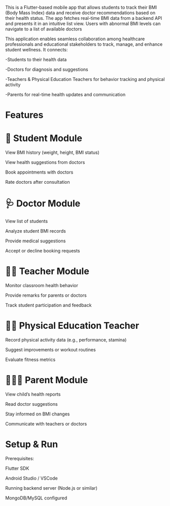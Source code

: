 This is a Flutter-based mobile app that allows students to track their BMI (Body Mass Index) data and receive doctor recommendations based on their health status. The app fetches real-time BMI data from a backend API and presents it in an intuitive list view. Users with abnormal BMI levels can navigate to a list of available doctors

This application enables seamless collaboration among healthcare professionals and educational stakeholders to track, manage, and enhance student wellness. It connects:

-Students to their health data

-Doctors for diagnosis and suggestions

-Teachers & Physical Education Teachers for behavior tracking and physical activity

-Parents for real-time health updates and communication

# Features
# 🔵 Student Module

View BMI history (weight, height, BMI status)

View health suggestions from doctors

Book appointments with doctors

Rate doctors after consultation

# 🩺 Doctor Module

View list of students

Analyze student BMI records

Provide medical suggestions

Accept or decline booking requests

# 🧑‍🏫 Teacher Module

Monitor classroom health behavior

Provide remarks for parents or doctors

Track student participation and feedback

# 🏃‍♂️ Physical Education Teacher

Record physical activity data (e.g., performance, stamina)

Suggest improvements or workout routines

Evaluate fitness metrics

# 👨‍👩‍👧 Parent Module

View child’s health reports

Read doctor suggestions

Stay informed on BMI changes

Communicate with teachers or doctors

# Setup & Run
Prerequisites:

Flutter SDK

Android Studio / VSCode

Running backend server (Node.js or similar)

MongoDB/MySQL configured
